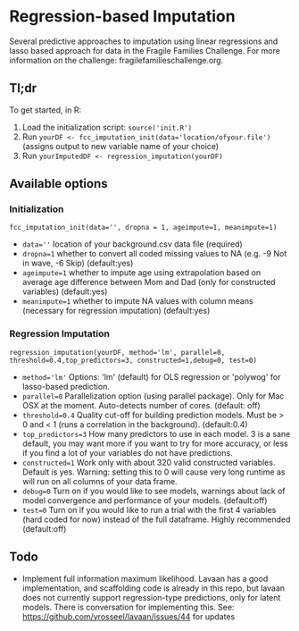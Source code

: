 # Regression-based Imputation

Several predictive approaches to imputation using linear regressions and lasso based approach for data in the Fragile Families Challenge. For more information on the challenge: fragilefamilieschallenge.org.

## Tl;dr

To get started, in R:
1. Load the initialization script: `source('init.R')`
3. Run `yourDF <- fcc_imputation_init(data='location/ofyour.file')` (assigns output to new variable name of your choice)
4. Run `yourImputedDF <- regression_imputation(yourDF)`

## Available options

### Initialization

`fcc_imputation_init(data='', dropna = 1, ageimpute=1, meanimpute=1)`

- `data=''` location of your background.csv data file (required)
- `dropna=1` whether to convert all coded missing values to NA (e.g. -9 Not in wave, -6 Skip) (default:yes)
- `ageimpute=1` whether to impute age using extrapolation based on average age difference between Mom and Dad (only for constructed variables) (default:yes) 
- `meanimpute=1` whether to impute NA values with column means (necessary for regression imputation) (default:yes)

### Regression Imputation 

`regression_imputation(yourDF, method='lm', parallel=0, threshold=0.4,top_predictors=3, constructed=1,debug=0, test=0)`

- `method='lm'` Options: 'lm' (default) for OLS regression or 'polywog' for lasso-based prediction.
- `parallel=0` Parallelization option (using parallel package). Only for Mac OSX at the moment. Auto-detects number of cores. (default: off)
- `threshold=0.4` Quality cut-off for building prediction models. Must be > 0 and < 1 (runs a correlation in the background). (default:0.4)
- `top_predictors=3` How many predictors to use in each model. 3 is a sane default, you may want more if you want to try for more accuracy, or less if you find a lot of your variables do not have predictions. 
- `constructed=1` Work only with about 320 valid constructed variables. Default is yes. Warning: setting this to 0 will cause very long runtime as will run on all columns of your data frame. 
- `debug=0` Turn on if you would like to see models, warnings about lack of model convergence and performance of your models. (default:off)
- `test=0` Turn on if you would like to run a trial with the first 4 variables (hard coded for now) instead of the full dataframe. Highly recommended (default:off)

## Todo

- Implement full information maximum likelihood. Lavaan has a good implementation, and scaffolding code is already in this repo, but lavaan does not currently support regression-type predictions, only for latent models. There is conversation for implementing this. See: https://github.com/yrosseel/lavaan/issues/44 for updates
